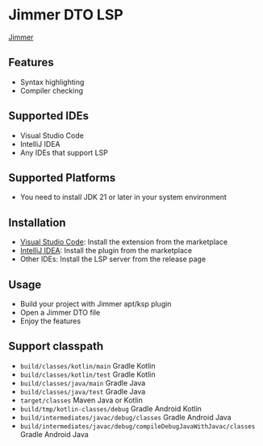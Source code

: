 # Jimmer DTO LSP

[Jimmer](https://github.com/babyfish-ct/jimmer)

## Features

- Syntax highlighting
- Compiler checking

## Supported IDEs

- Visual Studio Code
- IntelliJ IDEA
- Any IDEs that support LSP

## Supported Platforms

- You need to install JDK 21 or later in your system environment

## Installation

- [Visual Studio Code](https://marketplace.visualstudio.com/items?itemName=enaium.jimmer-dto-lsp-vscode): Install the
  extension from the marketplace
- [IntelliJ IDEA](https://plugins.jetbrains.com/plugin/26045-jimmer-dto-lsp): Install the plugin from the marketplace
- Other IDEs: Install the LSP server from the release page

## Usage

- Build your project with Jimmer apt/ksp plugin
- Open a Jimmer DTO file
- Enjoy the features

## Support classpath

- `build/classes/kotlin/main` Gradle Kotlin
- `build/classes/kotlin/test` Gradle Kotlin
- `build/classes/java/main` Gradle Java
- `build/classes/java/test` Gradle Java
- `target/classes` Maven Java or Kotlin
- `build/tmp/kotlin-classes/debug` Gradle Android Kotlin
- `build/intermediates/javac/debug/classes` Gradle Android Java
- `build/intermediates/javac/debug/compileDebugJavaWithJavac/classes` Gradle Android Java